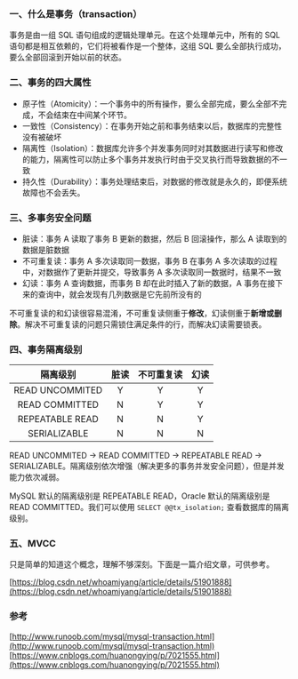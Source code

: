 ### 一、什么是事务（transaction）

事务是由一组 SQL 语句组成的逻辑处理单元。在这个处理单元中，所有的 SQL 语句都是相互依赖的，它们将被看作是一个整体，这组 SQL 要么全部执行成功，要么全部回滚到开始以前的状态。

### 二、事务的四大属性

- 原子性（Atomicity）：一个事务中的所有操作，要么全部完成，要么全部不完成，不会结束在中间某个环节。
- 一致性（Consistency）：在事务开始之前和事务结束以后，数据库的完整性没有被破坏
- 隔离性（Isolation）：数据库允许多个并发事务同时对其数据进行读写和修改的能力，隔离性可以防止多个事务并发执行时由于交叉执行而导致数据的不一致
- 持久性（Durability）：事务处理结束后，对数据的修改就是永久的，即便系统故障也不会丢失。

### 三、多事务安全问题

- 脏读：事务 A 读取了事务 B 更新的数据，然后 B 回滚操作，那么 A 读取到的数据是脏数据
- 不可重复读：事务 A 多次读取同一数据，事务 B 在事务 A 多次读取的过程中，对数据作了更新并提交，导致事务 A 多次读取同一数据时，结果不一致
- 幻读：事务 A 查询数据，而事务 B 却在此时插入了新的数据，A 事务在接下来的查询中，就会发现有几列数据是它先前所没有的

不可重复读的和幻读很容易混淆，不可重复读侧重于**修改**，幻读侧重于**新增或删除**。解决不可重复读的问题只需锁住满足条件的行，而解决幻读需要锁表。

### 四、事务隔离级别

| 隔离级别 | 脏读 | 不可重复读 | 幻读 |
| :------: | :------: | :------: | :------:|
| READ UNCOMMITED | Y | Y | Y |
| READ COMMITTED | N | Y | Y |
| REPEATABLE READ | N | N | Y |
| SERIALIZABLE | N | N | N |

READ UNCOMMITED -> READ COMMITTED -> REPEATABLE READ -> SERIALIZABLE。隔离级别依次增强（解决更多的事务并发安全问题），但是并发能力依次减弱。

MySQL 默认的隔离级别是 REPEATABLE READ，Oracle 默认的隔离级别是 READ COMMITTED。我们可以使用 `SELECT @@tx_isolation;` 查看数据库的隔离级别。

### 五、MVCC

只是简单的知道这个概念，理解不够深刻。下面是一篇介绍文章，可供参考。

[https://blog.csdn.net/whoamiyang/article/details/51901888](https://blog.csdn.net/whoamiyang/article/details/51901888)

### 参考

[http://www.runoob.com/mysql/mysql-transaction.html](http://www.runoob.com/mysql/mysql-transaction.html) <br>
[https://www.cnblogs.com/huanongying/p/7021555.html](https://www.cnblogs.com/huanongying/p/7021555.html) <br>